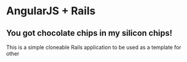 # AngularJS + Rails #
## You got chocolate chips in my silicon chips! ##

This is a simple cloneable Rails application to be used as a template for other
